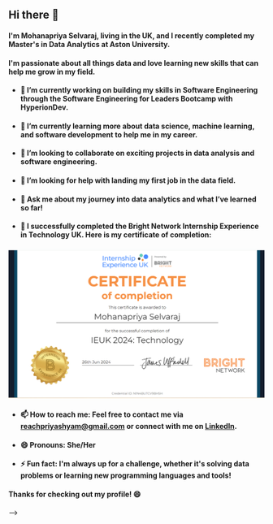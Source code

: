 ## Hi there 👋

#### I'm **Mohanapriya Selvaraj**, living in the UK, and I recently completed my **Master's in Data Analytics** at **Aston University**. 
#### I'm passionate about all things data and love learning new skills that can help me grow in my field.

- #### 🔭 I’m currently working on building my skills in **Software Engineering** through the **Software Engineering for Leaders Bootcamp** with **HyperionDev**.
- #### 🌱 I’m currently learning more about **data science**, **machine learning**, and **software development** to help me in my career.
- #### 👯 I’m looking to collaborate on exciting projects in **data analysis** and **software engineering**.
- #### 🤔 I’m looking for help with landing my first job in the **data field**.
- #### 💬 Ask me about my journey into **data analytics** and what I’ve learned so far!
- #### 🏅 I successfully completed the **Bright Network Internship Experience** in Technology UK. Here is my certificate of completion:

![Bright Network Certificate](https://github.com/MohanapriyaSelvaraj/MohanapriyaSelvaraj/blob/main/bright.png)
- #### 📫 How to reach me: Feel free to contact me via **[reachpriyashyam@gmail.com](mailto:reachpriyashyam@gmail.com)** or connect with me on **[LinkedIn](https://www.linkedin.com/in/mohanapriya-selvaraj-390a8653/)**.
- #### 😄 Pronouns: She/Her
- #### ⚡ Fun fact: I'm always up for a challenge, whether it's solving data problems or learning new programming languages and tools!
#### Thanks for checking out my profile! 😄
-->
